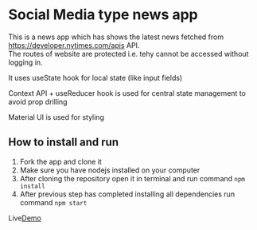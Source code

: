 # Social Media type news app

This is a news app which has shows the latest news fetched from https://developer.nytimes.com/apis API.  
The routes of website are protected i.e. tehy cannot be accessed without logging in.

It uses useState hook for local state (like input fields)

Context API + useReducer hook is used for central state management to avoid prop drilling

Material UI is used for styling

## How to install and run

1.  Fork the app and clone it
2.  Make sure you have nodejs installed on your computer
3.  After cloning the repository open it in terminal and run command `npm install`
4.  After previous step has completed installing all dependencies run command `npm start`


Live[Demo](https://news-app-shubham.netlify.app/home)


